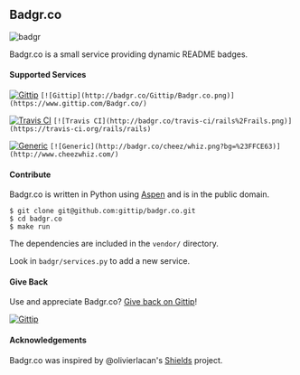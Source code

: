 ## Badgr.co

![badgr](https://f.cloud.github.com/assets/134455/626434/06b028fc-cfc0-11e2-9c21-b81d3f9cc128.jpg)


Badgr.co is a small service providing dynamic README badges.

#### Supported Services

[![Gittip](http://badgr.co/Gittip/Badgr.co.png)](https://www.gittip.com/Badgr.co/)
`[![Gittip](http://badgr.co/Gittip/Badgr.co.png)](https://www.gittip.com/Badgr.co/)`

[![Travis CI](http://badgr.co/travis-ci/rails%2Frails.png)](https://travis-ci.org/rails/rails)
`[![Travis CI](http://badgr.co/travis-ci/rails%2Frails.png)](https://travis-ci.org/rails/rails)`


[![Generic](http://badgr.co/cheez/whiz.png?bg=%23FFCE63)](http://www.cheezwhiz.com/)
`[![Generic](http://badgr.co/cheez/whiz.png?bg=%23FFCE63)](http://www.cheezwhiz.com/)`


#### Contribute

Badgr.co is written in Python using [Aspen](http://aspen.io/) and is in the
public domain.

```
$ git clone git@github.com:gittip/badgr.co.git
$ cd badgr.co
$ make run
```

The dependencies are included in the `vendor/` directory.

Look in `badgr/services.py` to add a new service.


#### Give Back

Use and appreciate Badgr.co? [Give back on Gittip](https://www.gittip.com/Badgr.co/)!

[![Gittip](http://badgr.co/Gittip/Badgr.co.png)](https://www.gittip.com/Badgr.co/)


#### Acknowledgements

Badgr.co was inspired by @olivierlacan's [Shields](https://github.com/olivierlacan/shields) project.
